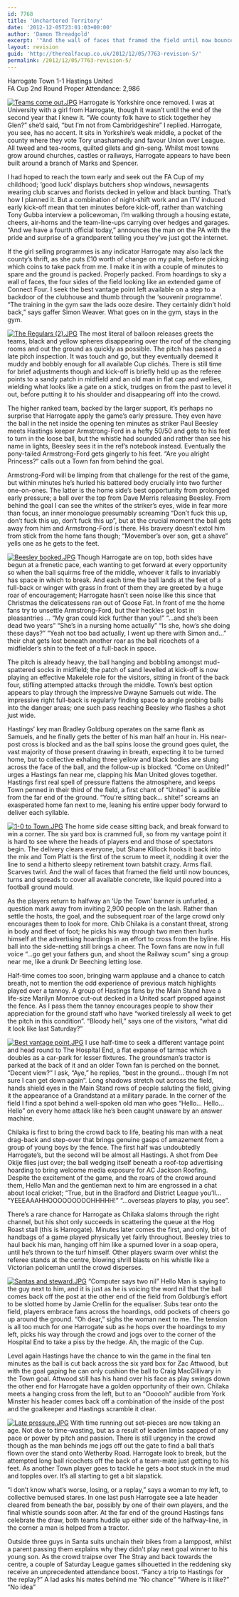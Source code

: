 ```yaml
---
id: 7768
title: 'Unchartered Territory'
date: '2012-12-05T23:01:03+00:00'
author: 'Damon Threadgold'
excerpt: '"And the wall of faces that framed the field until now bounces, turns and spreads to cover all available concrete, like liquid poured into a football ground mould"'
layout: revision
guid: 'http://therealfacup.co.uk/2012/12/05/7763-revision-5/'
permalink: /2012/12/05/7763-revision-5/
---
```


Harrogate Town 1-1 Hastings United  
FA Cup 2nd Round Proper Attendance: 2,986

[![Teams come out.JPG](http://lh5.ggpht.com/-M4_l0sUNOcY/UL_MTvc_4XI/AAAAAAAACV8/c3PnDvWVjwo/h320/Teams%252520come%252520out.JPG)](http://lh5.ggpht.com/-M4_l0sUNOcY/UL_MTvc_4XI/AAAAAAAACV8/c3PnDvWVjwo/w800/Teams%252520come%252520out.JPG) Harrogate is Yorkshire once removed. I was at University with a girl from Harrogate, though it wasn’t until the end of the second year that I knew it. “We county folk have to stick together hey Glen?” she’d said, “but I’m not from Cambridgeshire” I replied. Harrogate, you see, has no accent. It sits in Yorkshire’s weak middle, a pocket of the county where they vote Tory unashamedly and favour Union over League. All tweed and tea-rooms, quilted gilets and gin-seng. Whilst most towns grow around churches, castles or railways, Harrogate appears to have been built around a branch of Marks and Spencer.

I had hoped to reach the town early and seek out the FA Cup of my childhood; ‘good luck’ displays butchers shop windows, newsagents wearing club scarves and florists decked in yellow and black bunting. That’s how I planned it. But a combination of night-shift work and an ITV induced early kick-off mean that ten minutes before kick-off, rather than watching Tony Gubba interview a policewoman, I’m walking through a housing estate, cheers, air-horns and the team-line-ups carrying over hedges and garages. “And we have a fourth official today,” announces the man on the PA with the pride and surprise of a grandparent telling you they’ve just got the internet.

If the girl selling programmes is any indicator Harrogate may also lack the county’s thrift, as she puts £10 worth of change on my palm, before picking which coins to take pack from me. I make it in with a couple of minutes to spare and the ground is packed. Properly packed. From hoardings to sky a wall of faces, the four sides of the field looking like an extended game of Connect Four. I seek the best vantage point left available on a step to a backdoor of the clubhouse and thumb through the ‘souvenir programme’. “The training in the gym saw the lads ooze desire. They certainly didn’t hold back,” says gaffer Simon Weaver. What goes on in the gym, stays in the gym.

[![The Regulars (2).JPG](http://lh5.ggpht.com/-g6SgsD6K8EM/UL_MVV9gYsI/AAAAAAAACWI/JDMsFw_b3lQ/h320/The%252520Regulars%252520%2525282%252529.JPG)](http://lh5.ggpht.com/-g6SgsD6K8EM/UL_MVV9gYsI/AAAAAAAACWI/JDMsFw_b3lQ/w800/The%252520Regulars%252520%2525282%252529.JPG) The most literal of balloon releases greets the teams, black and yellow spheres disappearing over the roof of the changing rooms and out the ground as quickly as possible. The pitch has passed a late pitch inspection. It was touch and go, but they eventually deemed it muddy and bobbly enough for all available Cup clichés. There is still time for brief adjustments though and kick-off is briefly held up as the referee points to a sandy patch in midfield and an old man in flat cap and wellies, wielding what looks like a gate on a stick, trudges on from the past to level it out, before putting it to his shoulder and disappearing off into the crowd.

The higher ranked team, backed by the larger support, it’s perhaps no surprise that Harrogate apply the game’s early pressure. They even have the ball in the net inside the opening ten minutes as striker Paul Beesley meets Hastings keeper Armstrong-Ford in a hefty 50/50 and gets to his feet to turn in the loose ball, but the whistle had sounded and rather than see his name in lights, Beesley sees it in the ref’s notebook instead. Eventually the pony-tailed Armstrong-Ford gets gingerly to his feet. “Are you alright Princess?” calls out a Town fan from behind the goal.

Armstrong-Ford will be limping from that challenge for the rest of the game, but within minutes he’s hurled his battered body crucially into two further one-on-ones. The latter is the home side’s best opportunity from prolonged early pressure; a ball over the top from Dave Merris releasing Beesley. From behind the goal I can see the whites of the striker’s eyes, wide in fear more than focus, an inner monologue presumably screaming “Don’t fuck this up, don’t fuck this up, don’t fuck this up”, but at the crucial moment the ball gets away from him and Armstrong-Ford is there. His bravery doesn’t extol him from stick from the home fans though; “Movember’s over son, get a shave” yells one as he gets to the feet.

[![Beesley booked.JPG](http://lh3.ggpht.com/-yZ1QgexCvwY/UL_MO4soNbI/AAAAAAAACVg/kza2AEh_Z5g/h320/Beesley%252520booked.JPG)](http://lh3.ggpht.com/-yZ1QgexCvwY/UL_MO4soNbI/AAAAAAAACVg/kza2AEh_Z5g/w800/Beesley%252520booked.JPG) Though Harrogate are on top, both sides have begun at a frenetic pace, each wanting to get forward at every opportunity so when the ball squirms free of the middle, whoever it falls to invariably has space in which to break. And each time the ball lands at the feet of a full-back or winger with grass in front of them they are greeted by a huge roar of encouragement; Harrogate hasn’t seen noise like this since that Christmas the delicatessens ran out of Goose Fat. In front of me the home fans try to unsettle Armstrong-Ford, but their heckles get lost in pleasantries … “My gran could kick further than you!” “…and she’s been dead two years” “She’s in a nursing home actually” “Is she, how’s she doing these days?” “Yeah not too bad actually, I went up there with Simon and…” their chat gets lost beneath another roar as the ball ricochets of a midfielder’s shin to the feet of a full-back in space.

The pitch is already heavy, the ball hanging and bobbling amongst mud-spattered socks in midfield; the patch of sand levelled at kick-off is now playing an effective Makelele role for the visitors, sitting in front of the back four, stifling attempted attacks through the middle. Town’s best option appears to play through the impressive Dwayne Samuels out wide. The impressive right full-back is regularly finding space to angle probing balls into the danger areas; one such pass reaching Beesley who flashes a shot just wide.

Hastings’ key man Bradley Goldburg operates on the same flank as Samuels, and he finally gets the better of his man half an hour in. His near-post cross is blocked and as the ball spins loose the ground goes quiet, the vast majority of those present drawing in breath, expecting it to be turned home, but to collective exhaling three yellow and black bodies are slung across the face of the ball, and the follow-up is blocked. “Come on United!” urges a Hastings fan near me, clapping his Man United gloves together. Hastings first real spell of pressure flattens the atmosphere, and keeps Town penned in their third of the field, a first chant of “United” is audible from the far end of the ground. “You’re sitting back… shite!” screams an exasperated home fan next to me, leaning his entire upper body forward to deliver each syllable.

[![1-0 to Town.JPG](http://lh3.ggpht.com/-sumYmc6rE9Y/UL_MPcAWccI/AAAAAAAACVc/TzwM6vK7LnI/h320/1-0%252520to%252520Town.JPG)](http://lh3.ggpht.com/-sumYmc6rE9Y/UL_MPcAWccI/AAAAAAAACVc/TzwM6vK7LnI/w800/1-0%252520to%252520Town.JPG) The home side cease sitting back, and break forward to win a corner. The six yard box is crammed full, so from my vantage point it is hard to see where the heads of players end and those of spectators begin. The delivery clears everyone, but Shane Killock hooks it back into the mix and Tom Platt is the first of the scrum to meet it, nodding it over the line to send a hitherto sleepy retirement town batshit crazy. Arms flail. Scarves twirl. And the wall of faces that framed the field until now bounces, turns and spreads to cover all available concrete, like liquid poured into a football ground mould.

As the players return to halfway an ‘Up the Town’ banner is unfurled, a question mark away from inviting 2,900 people on the lash. Rather than settle the hosts, the goal, and the subsequent roar of the large crowd only encourages them to look for more. Chib Chilaka is a constant threat, strong in body and fleet of foot; he picks his way through two men then hurls himself at the advertising hoardings in an effort to cross from the byline. His ball into the side-netting still brings a cheer. The Town fans are now in full voice “…go get your fathers gun, and shoot the Railway scum” sing a group near me, like a drunk Dr Beeching letting lose.

Half-time comes too soon, bringing warm applause and a chance to catch breath, not to mention the odd experience of previous match highlights played over a tannoy. A group of Hastings fans by the Main Stand have a life-size Marilyn Monroe cut-out decked in a United scarf propped against the fence. As I pass them the tannoy encourages people to show their appreciation for the ground staff who have “worked tirelessly all week to get the pitch in this condition”. “Bloody hell,” says one of the visitors, “what did it look like last Saturday?”

[![Best vantage point.JPG](http://lh6.ggpht.com/-deStxab-wzs/UL_MPnOku-I/AAAAAAAACVY/N1rzOzrYdi0/h320/Best%252520vantage%252520point.JPG)](http://lh6.ggpht.com/-deStxab-wzs/UL_MPnOku-I/AAAAAAAACVY/N1rzOzrYdi0/w800/Best%252520vantage%252520point.JPG) I use half-time to seek a different vantage point and head round to The Hospital End, a flat expanse of tarmac which doubles as a car-park for lesser fixtures. The groundsman’s tractor is parked at the back of it and an older Town fan is perched on the bonnet. “Decent view?” I ask, “Aye,” he replies, “best in the ground… though I’m not sure I can get down again”. Long shadows stretch out across the field, hands shield eyes in the Main Stand rows of people saluting the field, giving it the appearance of a Grandstand at a military parade. In the corner of the field I find a spot behind a well-spoken old man who goes “Hello… Hello… Hello” on every home attack like he’s been caught unaware by an answer machine.

Chilaka is first to bring the crowd back to life, beating his man with a neat drag-back and step-over that brings genuine gasps of amazement from a group of young boys by the fence. The first half was undoubtedly Harrogate’s, but the second will be almost all Hastings. A shot from Dee Okije flies just over; the ball wedging itself beneath a roof-top advertising hoarding to bring welcome media exposure for AC Jackson Roofing. Despite the excitement of the game, and the roars of the crowd around them, Hello Man and the gentleman next to him are engrossed in a chat about local cricket; “True, but in the Bradford and District League you’ll… “YEEEAAAHHOOOOOOOOOHHHHH!” “…overseas players to play, you see”.

There’s a rare chance for Harrogate as Chilaka slaloms through the right channel, but his shot only succeeds in scattering the queue at the Hog Roast stall (this is Harrogate). Minutes later comes the first, and only, bit of handbags of a game played physically yet fairly throughout. Beesley tries to haul back his man, hanging off him like a spurned lover in a soap opera, until he’s thrown to the turf himself. Other players swarm over whilst the referee stands at the centre, blowing shrill blasts on his whistle like a Victorian policeman until the crowd disperses.

[![Santas and steward.JPG](http://lh4.ggpht.com/-iqx323aWacs/UL_MSWLfG5I/AAAAAAAACVw/94FOJLkWIPA/h320/Santas%252520and%252520steward.JPG)](http://lh4.ggpht.com/-iqx323aWacs/UL_MSWLfG5I/AAAAAAAACVw/94FOJLkWIPA/w800/Santas%252520and%252520steward.JPG) “Computer says two nil” Hello Man is saying to the guy next to him, and it is just as he is voicing the word nil that the ball comes back off the post at the other end of the field from Goldburg’s effort to be slotted home by Jamie Crellin for the equaliser. Subs tear onto the field, players embrace fans across the hoardings, odd pockets of cheers go up around the ground. “Oh dear,” sighs the woman next to me. The tension is all too much for one Harrogate sub as he hops over the hoardings to my left, picks his way through the crowd and jogs over to the corner of the Hospital End to take a piss by the hedge. Ah, the magic of the Cup.

Level again Hastings have the chance to win the game in the final ten minutes as the ball is cut back across the six yard box for Zac Attwood, but with the goal gaping he can only cushion the ball to Craig MacGillivary in the Town goal. Attwood still has his hand over his face as play swings down the other end for Harrogate have a golden opportunity of their own. Chilaka meets a hanging cross from the left, but to an “Oooooh” audible from York Minster his header comes back off a combination of the inside of the post and the goalkeeper and Hastings scramble it clear.

[![Late pressure.JPG](http://lh6.ggpht.com/-LahCimFkfOs/UL_MSmN8eVI/AAAAAAAACV0/9GmuZtnrwCg/h320/Late%252520pressure.JPG)](http://lh6.ggpht.com/-LahCimFkfOs/UL_MSmN8eVI/AAAAAAAACV0/9GmuZtnrwCg/w800/Late%252520pressure.JPG) With time running out set-pieces are now taking an age. Not due to time-wasting, but as a result of leaden limbs sapped of any pace or power by pitch and passion. There is still urgency in the crowd though as the man behinds me jogs off out the gate to find a ball that’s flown over the stand onto Wetherby Road. Harrogate look to break, but the attempted long ball ricochets off the back of a team-mate just getting to his feet. As another Town player goes to tackle he gets a boot stuck in the mud and topples over. It’s all starting to get a bit slapstick.

“I don’t know what’s worse, losing, or a replay,” says a woman to my left, to collective bemused stares. In one last push Harrogate see a late header cleared from beneath the bar, possibly by one of their own players, and the final whistle sounds soon after. At the far end of the ground Hastings fans celebrate the draw, both teams huddle up either side of the halfway-line, in the corner a man is helped from a tractor.

Outside three guys in Santa suits unchain their bikes from a lamppost, whilst a parent passing them explains why they didn’t play next goal winner to his young son. As the crowd traipse over The Stray and back towards the centre, a couple of Saturday League games silhouetted in the reddening sky receive an unprecedented attendance boost. “Fancy a trip to Hastings for the replay?” A lad asks his mates behind me “No chance” “Where is it like?” “No idea”